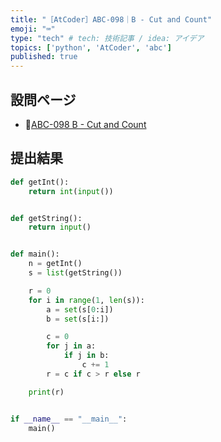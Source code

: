 ```yaml
---
title: "［AtCoder］ABC-098｜B - Cut and Count"
emoji: "⌨️"
type: "tech" # tech: 技術記事 / idea: アイデア
topics: ['python', 'AtCoder', 'abc']
published: true
---
```


## 設問ページ

- 🔗[ABC-098 B - Cut and Count](https://atcoder.jp/contests/abc098/tasks/abc098_b)

## 提出結果

```python
def getInt():
    return int(input())


def getString():
    return input()


def main():
    n = getInt()
    s = list(getString())

    r = 0
    for i in range(1, len(s)):
        a = set(s[0:i])
        b = set(s[i:])

        c = 0
        for j in a:
            if j in b:
                c += 1
        r = c if c > r else r

    print(r)


if __name__ == "__main__":
    main()
```
